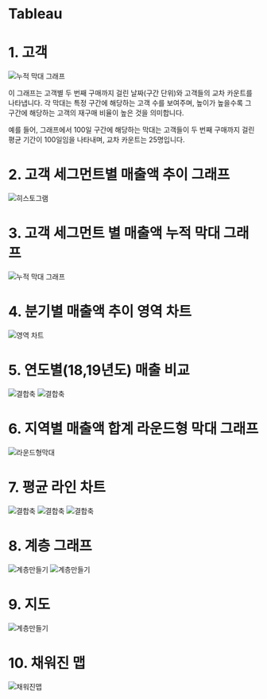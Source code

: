 # Tableau

# 1. 고객

![누적 막대 그래프](차트1.png)

이 그래프는 고객별 두 번째 구매까지 걸린 날짜(구간 단위)와 고객들의 교차 카운트를 나타냅니다. 각 막대는 특정 구간에 해당하는 고객 수를 보여주며, 높이가 높을수록 그 구간에 해당하는 고객의 재구매 비율이 높은 것을 의미합니다. 

예를 들어, 그래프에서 100일 구간에 해당하는 막대는 고객들이 두 번째 구매까지 걸린 평균 기간이 100일임을 나타내며, 교차 카운트는 25명입니다.

# 2. 고객 세그먼트별 매출액 추이 그래프 
![히스토그램](차트3.png)


# 3. 고객 세그먼트 별 매출액 누적 막대 그래프 

![누적 막대 그래프](차트4.png)


# 4. 분기별 매출액 추이 영역 차트 

![영역 차트](영역차트.png)

# 5. 연도별(18,19년도) 매출 비교 
![결합축](결합축-막대.png)
![결합축](결합축-라인.png)

# 6. 지역별 매출액 합계 라운드형 막대 그래프 

![라운드형막대](라운드.png)

# 7. 평균 라인 차트 
![결합축](평균라인차트1.png)
![결합축](평균라인차트2.png)
![결합축](평균라인차트3.png)

# 8. 계층 그래프 
![계층만들기](계층-제품.png)
![계층만들기](계층-지역.png)

# 9. 지도
![계층만들기](지도.png)

# 10. 채워진 맵 
![채워진맵](채워진맵.png)
